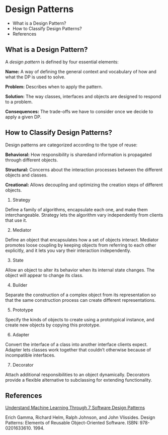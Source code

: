 # Design Patterns

<!-- MarkdownTOC -->

- What is a Design Pattern?
- How to Classify Design Patterns?
- References

<!-- /MarkdownTOC -->

## What is a Design Pattern?

A _design pattern_ is defined by four essential elements:

**Name:** A way of defining the general context and vocabulary of how and what the DP is used to solve.

**Problem:** Describes when to apply the pattern.

**Solution:** The way classes, interfaces and objects are designed to respond to a problem.

**Consequences:** The trade-offs we have to consider once we decide to apply a given DP.

## How to Classify Design Patterns?

Design patterns are categorized according to the type of reuse:

**Behavioral:** How responsibility is sharedand information is propagated through different objects.

**Structural:** Concerns about the interaction processes between the different objects and classes.

**Creational:** Allows decoupling and optimizing the creation steps of different objects.


1. Strategy

Define a family of algorithms, encapsulate each one, and make them interchangeable. Strategy lets the algorithm vary independently from clients that use it.

2. Mediator

Define an object that encapsulates how a set of objects interact. Mediator promotes loose coupling by keeping objects from referring to each other explicitly, and it lets you vary their interaction independently.

3. State

Allow an object to alter its behavior when its internal state changes. The object will appear to change its class.

4. Builder

Separate the construction of a complex object from its representation so that the same construction process can create different representations.

5. Prototype

Specify the kinds of objects to create using a prototypical instance, and create new objects by copying this prototype.

6. Adapter

Convert the interface of a class into another interface clients expect. Adapter lets classes work together that couldn’t otherwise because of incompatible interfaces.

7. Decorator

Attach additional responsibilities to an object dynamically. Decorators provide a flexible alternative to subclassing for extending functionality.


## References

[Understand Machine Learning Through 7 Software Design Patterns](https://betterprogramming.pub/machine-learning-through-7-design-patterns-35a8d5844cf6)

Erich Gamma, Richard Helm, Ralph Johnson, and John Vlissides. Design Patterns: Elements of Reusable Object-Oriented Software. ISBN: 978-0201633610. 1994.

